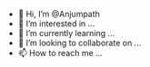 - 👋 Hi, I’m @Anjumpath
- 👀 I’m interested in ...
- 🌱 I’m currently learning ...
- 💞️ I’m looking to collaborate on ...
- 📫 How to reach me ...

<!---
Anjumpath/Anjumpath is a ✨ special ✨ repository because its `README.md` (this file) appears on your GitHub profile.
You can click the Preview link to take a look at your changes.
--->
